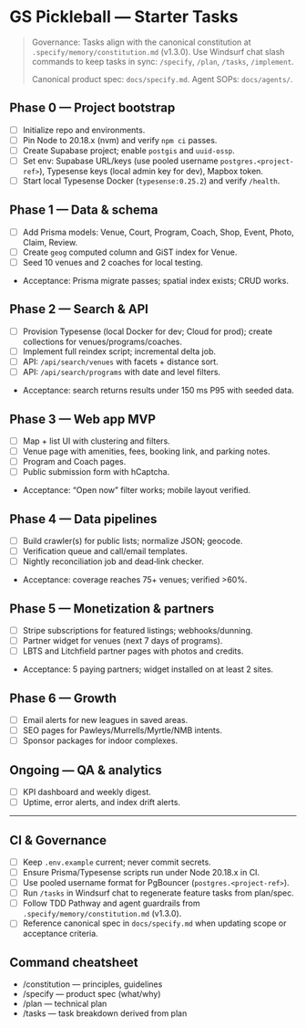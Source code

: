 # GS Pickleball — Starter Tasks

> Governance: Tasks align with the canonical constitution at
> `.specify/memory/constitution.md` (v1.3.0). Use Windsurf chat slash commands
> to keep tasks in sync: `/specify`, `/plan`, `/tasks`, `/implement`.
>
> Canonical product spec: `docs/specify.md`. Agent SOPs: `docs/agents/`.

## Phase 0 — Project bootstrap
 
- [ ] Initialize repo and environments.
- [ ] Pin Node to 20.18.x (nvm) and verify `npm ci` passes.
- [ ] Create Supabase project; enable `postgis` and `uuid-ossp`.
- [ ] Set env: Supabase URL/keys (use pooled username `postgres.<project-ref>`),
      Typesense keys (local admin key for dev), Mapbox token.
- [ ] Start local Typesense Docker (`typesense:0.25.2`) and verify `/health`.

## Phase 1 — Data & schema
 
- [ ] Add Prisma models: Venue, Court, Program, Coach, Shop, Event, Photo, Claim, Review.
- [ ] Create `geog` computed column and GiST index for Venue.
- [ ] Seed 10 venues and 2 coaches for local testing.
- Acceptance: Prisma migrate passes; spatial index exists; CRUD works.

## Phase 2 — Search & API
 
- [ ] Provision Typesense (local Docker for dev; Cloud for prod); create
      collections for venues/programs/coaches.
- [ ] Implement full reindex script; incremental delta job.
- [ ] API: `/api/search/venues` with facets + distance sort.
- [ ] API: `/api/search/programs` with date and level filters.
- Acceptance: search returns results under 150 ms P95 with seeded data.

## Phase 3 — Web app MVP
 
- [ ] Map + list UI with clustering and filters.
- [ ] Venue page with amenities, fees, booking link, and parking notes.
- [ ] Program and Coach pages.
- [ ] Public submission form with hCaptcha.
- Acceptance: “Open now” filter works; mobile layout verified.

## Phase 4 — Data pipelines
 
- [ ] Build crawler(s) for public lists; normalize JSON; geocode.
- [ ] Verification queue and call/email templates.
- [ ] Nightly reconciliation job and dead‑link checker.
- Acceptance: coverage reaches 75+ venues; verified >60%.

## Phase 5 — Monetization & partners
 
- [ ] Stripe subscriptions for featured listings; webhooks/dunning.
- [ ] Partner widget for venues (next 7 days of programs).
- [ ] LBTS and Litchfield partner pages with photos and credits.
- Acceptance: 5 paying partners; widget installed on at least 2 sites.

## Phase 6 — Growth
 
- [ ] Email alerts for new leagues in saved areas.
- [ ] SEO pages for Pawleys/Murrells/Myrtle/NMB intents.
- [ ] Sponsor packages for indoor complexes.

## Ongoing — QA & analytics
 
- [ ] KPI dashboard and weekly digest.
- [ ] Uptime, error alerts, and index drift alerts.

---

## CI & Governance
 
- [ ] Keep `.env.example` current; never commit secrets.
- [ ] Ensure Prisma/Typesense scripts run under Node 20.18.x in CI.
- [ ] Use pooled username format for PgBouncer (`postgres.<project-ref>`).
- [ ] Run `/tasks` in Windsurf chat to regenerate feature tasks from plan/spec.
- [ ] Follow TDD Pathway and agent guardrails from `.specify/memory/constitution.md` (v1.3.0).
- [ ] Reference canonical spec in `docs/specify.md` when updating scope or acceptance criteria.

## Command cheatsheet
 
- /constitution — principles, guidelines
- /specify — product spec (what/why)
- /plan — technical plan
- /tasks — task breakdown derived from plan
